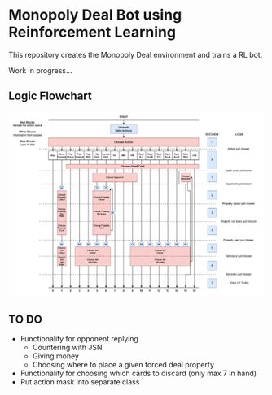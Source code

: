 # Monopoly Deal Bot using Reinforcement Learning

This repository creates the Monopoly Deal environment and trains a RL bot.

Work in progress...

## Logic Flowchart

![alt text](<MDRL Logic Flowchart.png>)

## TO DO
* Functionality for opponent replying
    * Countering with JSN
    * Giving money
    * Choosing where to place a given forced deal property
* Functionality for choosing which cards to discard (only max 7 in hand)
* Put action mask into separate class